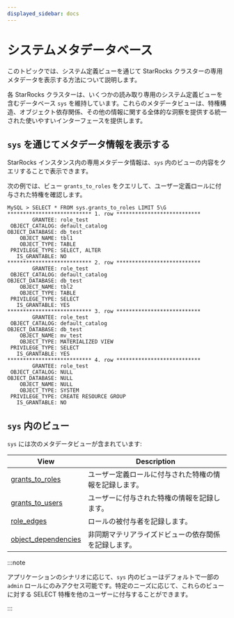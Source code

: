 ```yaml
---
displayed_sidebar: docs
---
```


# システムメタデータベース

このトピックでは、システム定義ビューを通じて StarRocks クラスターの専用メタデータを表示する方法について説明します。

各 StarRocks クラスターは、いくつかの読み取り専用のシステム定義ビューを含むデータベース `sys` を維持しています。これらのメタデータビューは、特権構造、オブジェクト依存関係、その他の情報に関する全体的な洞察を提供する統一された使いやすいインターフェースを提供します。

## `sys` を通じてメタデータ情報を表示する

StarRocks インスタンス内の専用メタデータ情報は、`sys` 内のビューの内容をクエリすることで表示できます。

次の例では、ビュー `grants_to_roles` をクエリして、ユーザー定義ロールに付与された特権を確認します。

```Plain
MySQL > SELECT * FROM sys.grants_to_roles LIMIT 5\G
*************************** 1. row ***************************
        GRANTEE: role_test
 OBJECT_CATALOG: default_catalog
OBJECT_DATABASE: db_test
    OBJECT_NAME: tbl1
    OBJECT_TYPE: TABLE
 PRIVILEGE_TYPE: SELECT, ALTER
   IS_GRANTABLE: NO
*************************** 2. row ***************************
        GRANTEE: role_test
 OBJECT_CATALOG: default_catalog
OBJECT_DATABASE: db_test
    OBJECT_NAME: tbl2
    OBJECT_TYPE: TABLE
 PRIVILEGE_TYPE: SELECT
   IS_GRANTABLE: YES
*************************** 3. row ***************************
        GRANTEE: role_test
 OBJECT_CATALOG: default_catalog
OBJECT_DATABASE: db_test
    OBJECT_NAME: mv_test
    OBJECT_TYPE: MATERIALIZED VIEW
 PRIVILEGE_TYPE: SELECT
   IS_GRANTABLE: YES
*************************** 4. row ***************************
        GRANTEE: role_test
 OBJECT_CATALOG: NULL
OBJECT_DATABASE: NULL
    OBJECT_NAME: NULL
    OBJECT_TYPE: SYSTEM
 PRIVILEGE_TYPE: CREATE RESOURCE GROUP
   IS_GRANTABLE: NO
```

## `sys` 内のビュー

`sys` には次のメタデータビューが含まれています:

| **View**             | **Description**                                                               |
| -------------------- | ----------------------------------------------------------------------------- |
| [grants_to_roles](../sys/grants_to_roles.md)         | ユーザー定義ロールに付与された特権の情報を記録します。 |
| [grants_to_users](../sys/grants_to_users.md)         | ユーザーに付与された特権の情報を記録します。              |
| [role_edges](../sys/role_edges.md)                   | ロールの被付与者を記録します。                            |
| [object_dependencies](../sys/object_dependencies.md) | 非同期マテリアライズドビューの依存関係を記録します。       |

:::note

アプリケーションのシナリオに応じて、`sys` 内のビューはデフォルトで一部の `admin` ロールにのみアクセス可能です。特定のニーズに応じて、これらのビューに対する SELECT 特権を他のユーザーに付与することができます。

:::